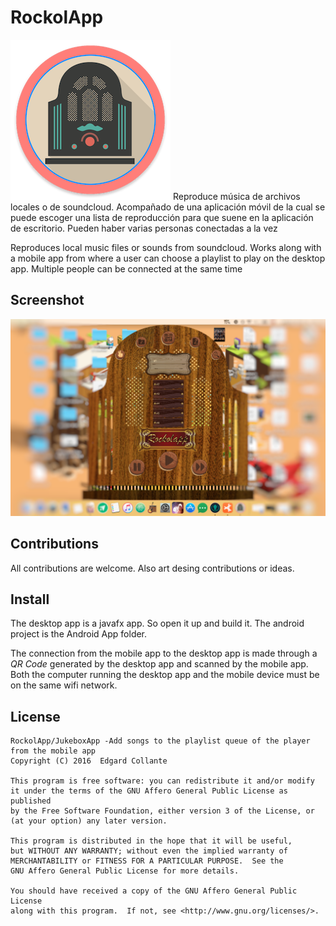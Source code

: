 # RockolApp 
![icono](Rockolapp_md.png)
Reproduce música de archivos locales o de soundcloud. Acompañado de una aplicación móvil de la cual se puede escoger una lista de reproducción para que suene en la aplicación de escritorio. Pueden haber varias personas conectadas a la vez

Reproduces local music files or sounds from soundcloud. Works along with a mobile app from where a user can choose a playlist to play on the desktop app. Multiple people can be connected at the same time

## Screenshot

![pantallazo](screenshot.png)

## Contributions
All contributions are welcome. Also art desing contributions or ideas.

## Install
The desktop app is a javafx app. So open it up and build it.
The android project is the Android App folder.

The connection from the mobile app to the desktop app is made through a *QR Code* generated by the desktop app and scanned by the mobile app. Both the computer running the desktop app and the mobile device must be on the same wifi network.

## License
    RockolApp/JukeboxApp -Add songs to the playlist queue of the player from the mobile app
    Copyright (C) 2016  Edgard Collante

    This program is free software: you can redistribute it and/or modify
    it under the terms of the GNU Affero General Public License as published
    by the Free Software Foundation, either version 3 of the License, or
    (at your option) any later version.

    This program is distributed in the hope that it will be useful,
    but WITHOUT ANY WARRANTY; without even the implied warranty of
    MERCHANTABILITY or FITNESS FOR A PARTICULAR PURPOSE.  See the
    GNU Affero General Public License for more details.

    You should have received a copy of the GNU Affero General Public License
    along with this program.  If not, see <http://www.gnu.org/licenses/>.